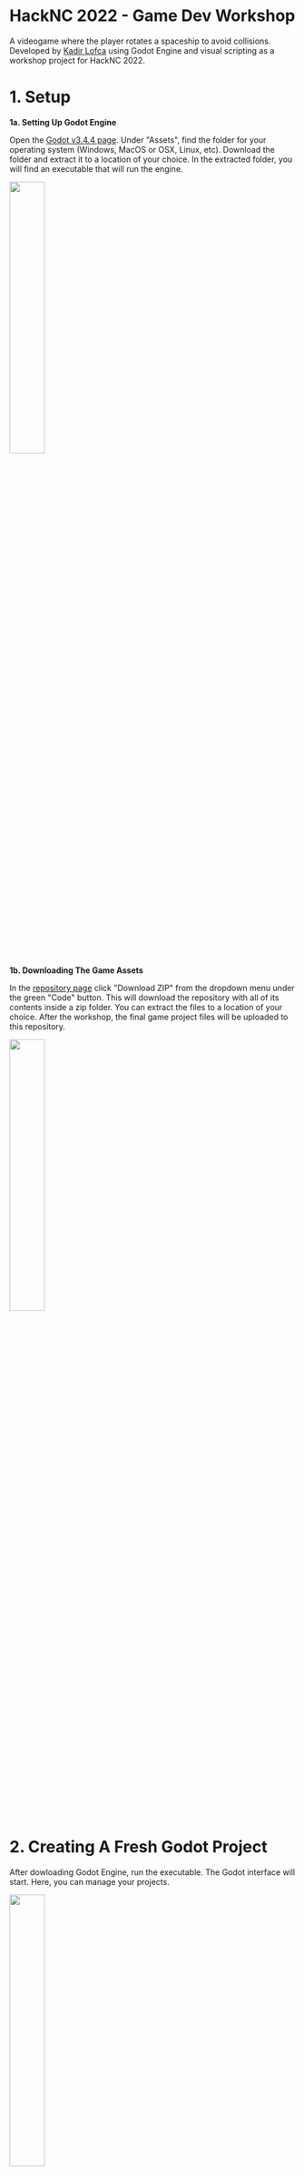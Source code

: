 # HackNC 2022 - Game Dev Workshop
A videogame where the player rotates a spaceship to avoid collisions. Developed by <a href="https://github.com/kadirlofca">Kadir Lofca</a> using Godot Engine and visual scripting as a workshop project for HackNC 2022. 



# 1. Setup 


**1a. Setting Up Godot Engine**

Open the <a href="https://github.com/godotengine/godot/releases/tag/3.4.4-stable">Godot v3.4.4 page</a>. Under "Assets", find the folder for your operating system (Windows, MacOS or OSX, Linux, etc). Download the folder and extract it to a location of your choice. In the extracted folder, you will find an executable that will run the engine.

<img src="https://user-images.githubusercontent.com/48933801/188701341-2621ab09-dff0-454c-9819-1000980822aa.jpg" width=35% height=35%>


**1b. Downloading The Game Assets**

In the <a href="https://github.com/kadirlofca/hacknc22-godotgame">repository page</a> click "Download ZIP" from the dropdown menu under the green "Code" button. This will download the repository with all of its contents inside a zip folder. You can extract the files to a location of your choice. After the workshop, the final game project files will be uploaded to this repository.

<img src="https://user-images.githubusercontent.com/48933801/188696393-5fbf4b4a-b345-4dd0-9b78-8b332f63ce75.jpg" width=35% height=35%>



# 2. Creating A Fresh Godot Project

After dowloading Godot Engine, run the executable. The Godot interface will start. Here, you can manage your projects.

<img src="https://user-images.githubusercontent.com/48933801/188707510-02fca8ed-749f-43ed-b388-ef58387feb35.jpg" width=35% height=35%>

Click "New Project". Enter the name of your project and select a project path where the files will be stored. After you enter the name and path, select the renderer. For this project, we will be using OpenGL ES 2.0 as the renderer. 

<img src="https://user-images.githubusercontent.com/48933801/188708252-c5f91875-22f6-4a05-ad2a-7bd0830ca678.jpg" width=35% height=35%>

A new project will be created and the project window will open up. All coding and development will be done through this project window. At the left we have a hierarchical view of the scene objects (no objects exist initially). Below that (bottom left) there is the file heirarchy that displays all files inside the project folder. At the right we have an inspector where the properties of the focused object can be viewed from. In the middle we have the scene view. 

<img src="https://user-images.githubusercontent.com/48933801/188709149-8ab720f7-ef38-4dc8-bfea-cffd8007fd23.png" width=35% height=35%>



# 3. Some Notes

- The workshop session will be recorded and accessible through this repository page. 
- The final project (with comments that explain code) will be uploaded to this repository once the workshop is finished.
